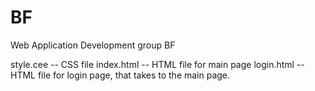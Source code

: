 # BF
Web Application Development group BF

style.cee -- CSS file
index.html -- HTML file for main page
login.html -- HTML file for login page, that takes to the main page.
